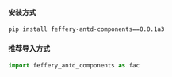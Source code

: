 #### 安装方式

```bash
pip install feffery-antd-components==0.0.1a3
```

#### 推荐导入方式

```Python
import feffery_antd_components as fac
```